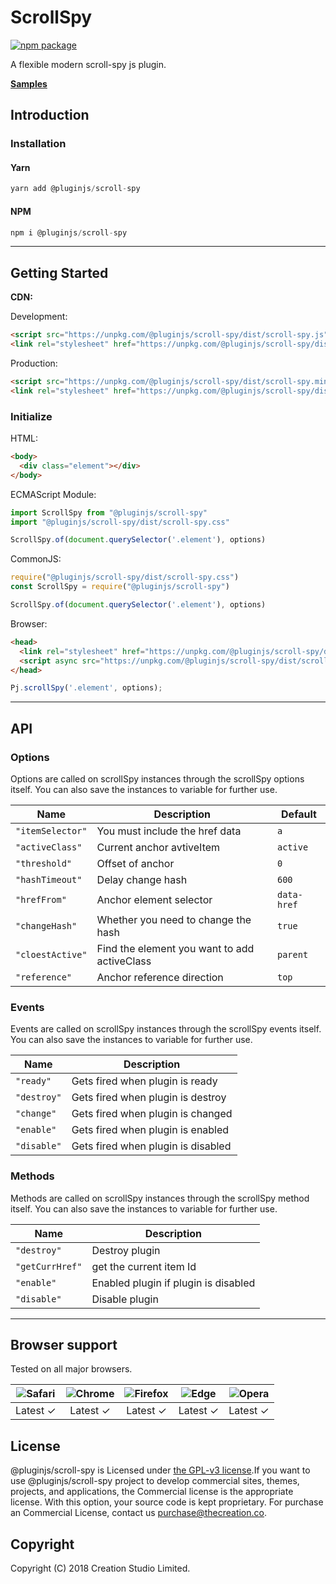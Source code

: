 # ScrollSpy

[![npm package](https://img.shields.io/npm/v/@pluginjs/scroll-spy.svg)](https://www.npmjs.com/package/@pluginjs/scroll-spy)

A flexible modern scroll-spy js plugin.

**[Samples](https://codesandbox.io/s/github/pluginjs/plugin.js/tree/master/modules/scrollSpy/samples)**

## Introduction

### Installation

#### Yarn

```javascript
yarn add @pluginjs/scroll-spy
```

#### NPM

```javascript
npm i @pluginjs/scroll-spy
```

---

## Getting Started

**CDN:**

Development:

```html
<script src="https://unpkg.com/@pluginjs/scroll-spy/dist/scroll-spy.js"></script>
<link rel="stylesheet" href="https://unpkg.com/@pluginjs/scroll-spy/dist/scroll-spy.css">
```

Production:

```html
<script src="https://unpkg.com/@pluginjs/scroll-spy/dist/scroll-spy.min.js"></script>
<link rel="stylesheet" href="https://unpkg.com/@pluginjs/scroll-spy/dist/scroll-spy.min.css">
```

### Initialize

HTML:

```html
<body>
  <div class="element"></div>
</body>
```

ECMAScript Module:

```javascript
import ScrollSpy from "@pluginjs/scroll-spy"
import "@pluginjs/scroll-spy/dist/scroll-spy.css"

ScrollSpy.of(document.querySelector('.element'), options)
```

CommonJS:

```javascript
require("@pluginjs/scroll-spy/dist/scroll-spy.css")
const ScrollSpy = require("@pluginjs/scroll-spy")

ScrollSpy.of(document.querySelector('.element'), options)
```

Browser:

```html
<head>
  <link rel="stylesheet" href="https://unpkg.com/@pluginjs/scroll-spy/dist/scroll-spy.css">
  <script async src="https://unpkg.com/@pluginjs/scroll-spy/dist/scroll-spy.js"></script>
</head>
```

```javascript
Pj.scrollSpy('.element', options);
```

---

## API

### Options

Options are called on scrollSpy instances through the scrollSpy options itself.
You can also save the instances to variable for further use.

Name | Description | Default
-----|--------------|-----
`"itemSelector"` | You must include the href data | `a`
`"activeClass"` | Current anchor avtiveItem | `active`
`"threshold"` | Offset of anchor | `0`
`"hashTimeout"` | Delay change hash | `600`
`"hrefFrom"` | Anchor element selector | `data-href`
`"changeHash"` | Whether you need to change the hash | `true`
`"cloestActive"` | Find the element you want to add activeClass | `parent`
`"reference"` | Anchor reference direction | `top`

### Events

Events are called on scrollSpy instances through the scrollSpy events itself.
You can also save the instances to variable for further use.

Name | Description
-----|-----
`"ready"` | Gets fired when plugin is ready
`"destroy"` | Gets fired when plugin is destroy
`"change"` | Gets fired when plugin is changed
`"enable"` | Gets fired when plugin is enabled
`"disable"` | Gets fired when plugin is disabled

### Methods

Methods are called on scrollSpy instances through the scrollSpy method itself.
You can also save the instances to variable for further use.

Name | Description
-----|-----
`"destroy"` | Destroy plugin
`"getCurrHref"` | get the current item Id
`"enable"` | Enabled plugin if plugin is disabled
`"disable"` | Disable plugin
---

## Browser support

Tested on all major browsers.

| <img src="https://raw.githubusercontent.com/alrra/browser-logos/master/src/safari/safari_32x32.png" alt="Safari"> | <img src="https://raw.githubusercontent.com/alrra/browser-logos/master/src/chrome/chrome_32x32.png" alt="Chrome"> | <img src="https://raw.githubusercontent.com/alrra/browser-logos/master/src/firefox/firefox_32x32.png" alt="Firefox"> | <img src="https://raw.githubusercontent.com/alrra/browser-logos/master/src/edge/edge_32x32.png" alt="Edge"> | <img src="https://raw.githubusercontent.com/alrra/browser-logos/master/src/opera/opera_32x32.png" alt="Opera"> |
|:--:|:--:|:--:|:--:|:--:|
| Latest ✓ | Latest ✓ | Latest ✓ | Latest ✓ | Latest ✓ |

## License

@pluginjs/scroll-spy is Licensed under [the GPL-v3 license](LICENSE).If you want to use @pluginjs/scroll-spy project to develop commercial sites, themes, projects, and applications, the Commercial license is the appropriate license. With this option, your source code is kept proprietary. For purchase an Commercial License, contact us purchase@thecreation.co.

## Copyright

Copyright (C) 2018 Creation Studio Limited.